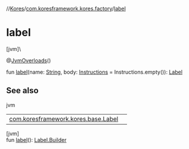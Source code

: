 //[Kores](../../index.md)/[com.koresframework.kores.factory](index.md)/[label](label.md)

# label

[jvm]\

@[JvmOverloads](https://kotlinlang.org/api/latest/jvm/stdlib/kotlin.jvm/-jvm-overloads/index.html)()

fun [label](label.md)(name: [String](https://kotlinlang.org/api/latest/jvm/stdlib/kotlin/-string/index.html), body: [Instructions](../com.koresframework.kores/-instructions/index.md) = Instructions.empty()): [Label](../com.koresframework.kores.base/-label/index.md)

## See also

jvm

| | |
|---|---|
| [com.koresframework.kores.base.Label](../com.koresframework.kores.base/-label/index.md) |  |

[jvm]\
fun [label](label.md)(): [Label.Builder](../com.koresframework.kores.base/-label/-builder/index.md)
